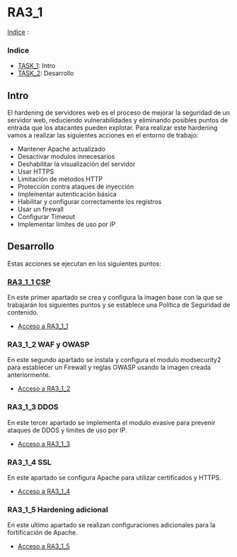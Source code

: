 # RA3_1

[Indice](#Indice) :

### Indice

* [TASK_1](#RA3_1_1): Intro
* [TASK_2](#Desarrollo): Desarrollo

## Intro

El hardening de servidores web es el proceso de mejorar la seguridad de un servidor web, reduciendo vulnerabilidades y eliminando posibles puntos de entrada que los atacantes pueden explotar.
Para realizar este hardening vamos a realizar las siguientes acciones en el entorno de trabajo:
* Mantener Apache actualizado
* Desactivar modulos innecesarios
* Deshabilitar la visualización del servidor
* Usar HTTPS
* Limitación de metodos HTTP
* Protección contra ataques de inyección
* Implementar autenticación básica
* Habilitar y configurar correctamente los registros
* Usar un firewall
* Configurar Timeout
* Implementar limites de uso por IP

## Desarrollo
Estas acciones se ejecutan en los siguientes puntos:

### [RA3_1_1 CSP](./RA3_1_1)
En este primer apartado se crea y configura la imagen base con la que se trabajarán los siguientes puntos y se establece una Política de Seguridad de contenido.  
* [Acceso a RA3_1_1](./RA3_1_1)

### RA3_1_2 WAF y OWASP
En este segundo apartado se instala y configura el modulo modsecurity2 para establecer un Firewall y reglas OWASP usando la imagen creada anteriormente.
* [Acceso a RA3_1_2](./RA3_1_2)

### RA3_1_3 DDOS
En este tercer apartado se implementa el modulo evasive para prevenir ataques de DDOS y limites de uso por IP.
* [Acceso a RA3_1_3](./RA3_1_3)

### RA3_1_4 SSL
En este apartado se configura Apache para utilizar certificados y HTTPS.
* [Acceso a RA3_1_4](./RA3_1_4)

### RA3_1_5 Hardening adicional
En este ultimo apartado se realizan configuraciones adicionales para la fortificación de Apache.
* [Acceso a RA3_1_5](./RA3_1_5)
